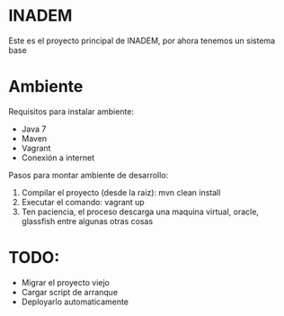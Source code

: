 INADEM
=======

Este es el proyecto principal de INADEM, por ahora tenemos un sistema base

Ambiente
========

Requisitos para instalar ambiente:

* Java 7
* Maven
* Vagrant
* Conexión a internet

Pasos para montar ambiente de desarrollo:

1. Compilar el proyecto (desde la raiz): mvn clean install
2. Executar el comando: vagrant up
3. Ten paciencia, el proceso descarga una maquina virtual, oracle, glassfish entre algunas otras cosas

TODO:
=====

* Migrar el proyecto viejo
* Cargar script de arranque
* Deployarlo automaticamente

